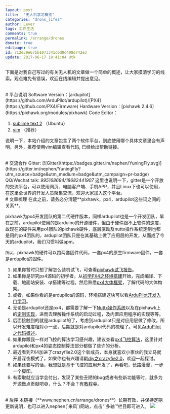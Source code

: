 ```yaml
---
layout: post
title:  "无人机学习概览"
categories: "drons_lifes"
author: Lever
tags: 工作生活
comments: true
permalink: /arrange/drones
donate: true
editpage: true
id: 712e39e67bb1073341c6d0d408d742e3 
update: 2017-06-17 18:41:04 Utk
---
```


下面是对我自己写过的有关无人机的文章做一个简单的概述，让大家摸清学习的线索。观点难免有错误，欢迎在线编辑并提出意见。

<br>
# 平台说明
Software Version：[ardupilot](https://github.com/ArduPilot/ardupilot)/[PX4](https://github.com/PX4/Firmware)   
Hardware Version：[pixhawk 2.4.6](https://pixhawk.org/modules/pixhawk)   
Code Editor：

1. [sublime text 2](http://www.nephen.com/2016/01/sublime-text2-in-linux) （Ubuntu）   
2. [vim](/2017/06/vim-for-px4) （推荐）

说明一下，本站介绍的文章包含了两个软件平台，到底使用哪个具体文章里会有声明，另外，推荐使用vim编辑查看代码, 已经给出帮助链接。

<br>
# 交流合作
Gitter: [![Gitter](https://badges.gitter.im/nephen/YuningFly.svg)](https://gitter.im/nephen/YuningFly?utm_source=badge&utm_medium=badge&utm_campaign=pr-badge)   
QQ/Wechat talk: <i>995168694/18682441907</i>   
这里也说明一下，gitter是一个开放的交流平台，可以使用网页、电脑客户端、手机APP，并且Linux下也可以使用，在这里全世界的开发人员聚集交流，欢迎大家加入这个平台。

<br>
# 文章梳理
在此之前，请务必分清楚**pixhawk，px4，ardupilot这些词之间的关系**。   

pixhawk为px4开发团队的第二代硬件版本，同样ardupilot也是一个开发团队，早在之前，ardupilot使用的是arduino的开源硬件，但由于硬件跟不上软件的速度，故现在的硬件采用px4团队的pixhawk硬件，底层驱动及nuttx操作系统定制也都是用的px4团队的，ardupilot团队只是在其基础上做了应用层的开发，从而成了今天的ardupilot，我们习惯叫做apm。   

`所以`，pixhawk的硬件可以跑两套固件代码，一套px4的原生firmware固件，一套是ardupilot的固件。

1. 如果你暂时只想了解怎么装机试飞，可查看[pixhawk试飞报告](/2015/12/flighttest-of-pixhawk)。
2. 如果你是研究px4源码的初学者，从[初学PX4之环境搭建](/2015/12/env-build-of-px4)开始，完成编译、下载、地面站安装、qt搭建等过程。然后熟悉[px4大体框架](/2015/12/general-structure-of-px4)，了解代码的大体构架。
3. 或者，如果你看的是ardupilot的源码，环境搭建这块可以看[ArduPilot开发入门学习](/2016/01/introduction-to-start-ArduPilot)。
3. 无论是ardupilot还是px4，都需要了解一下[Nuttx操作系统](/2015/12/RTOS-of-NuttX)以及在pixhawk上的[定制实现](/2015/12/RTOS-of-px4)，进而去理解操作系统的启动过程，及内置应用程序的实现等等。
4. 后面接触到的就是ardupilot的了，考虑到ardupilot只是对应用层做了修改，所以开发难度相对小一点，后期就是对ardupilot代码的梳理了。可见[ArduPilot之代码概述](/2016/01/code-overview-of-ArduPilot(Copter))。
5. 如果你跟我一样对飞控的算法学习感兴趣，建议查看[px4飞控算法](/2016/01/flight-control-algorithm-of-px4)，这里针对ardupilot和px4的姿态控制算法部分都做了些许的分析。
6. 最近看到PX4加进了crazyflie2.0这个新成员，本身就喜欢小家伙的我立马就开启深夜模式了，如果你也有兴趣请戳[diy之crazyfie2.0](/2016/09/crazyflie-diy)，欢迎一起探讨。
7. 如果还要写的话，我想就是基于飞控的应用开发了，再看吧，长路漫漫，一步一个脚印。
8. 有索取就应当学会付出，发现了某些丑陋的bug或者有些新功能等时，就多为开源做点贡献吧:sweat_smile:，什么？不会？有[教程](/2016/01/introduction-to-start-ArduPilot#1-2):grin:。

<br>
# 后序
本链接（**www.nephen.cn/arrange/drones**）长期有效，并保持定期更新说明，也可以进入nephen(`来风`)网站，点击“`多轴`”栏目即可进入。   
<img src="/images/nephen.png">
